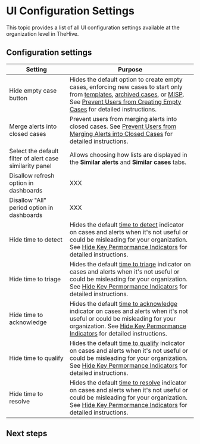 # UI Configuration Settings

This topic provides a list of all UI configuration settings available at the organization level in TheHive.

## Configuration settings

| Setting      | Purpose                                       |
|--------------|-----------------------------------------------|
| Hide empty case button     | Hides the default option to create empty cases, enforcing new cases to start only from [templates](../../../analyst-corner/cases/create-a-new-case.md#create-a-case-from-a-template), [archived cases](../../../analyst-corner/cases/create-a-new-case.md#create-a-case-from-an-archived-case), or [MISP](../../../analyst-corner/cases/create-a-new-case.md#create-a-case-from-a-misp-event). See [Prevent Users from Creating Empty Cases](prevent-creating-empty-cases.md) for detailed instructions. |
| Merge alerts into closed cases     | Prevent users from merging alerts into closed cases. See [Prevent Users from Merging Alerts into Closed Cases](prevent-merging-alerts-into-closed-cases.md) for detailed instructions.   |
| Select the default filter of alert case similarity panel     | Allows choosing how lists are displayed in the **Similar alerts** and **Similar cases** tabs.       |
| Disallow refresh option in dashboards     | XXX                                |
| Disallow "All" period option in dashboards     | XXX                                |
| Hide time to detect <!-- md:version 5.4 -->   | Hides the default [time to detect](../../../key-performance-indicators/key-performance-indicators.md#time-to-detect-ttd) indicator on cases and alerts when it's not useful or could be misleading for your organization. See [Hide Key Permormance Indicators](../../../key-performance-indicators/hide-key-performance-indicators.md) for detailed instructions. |
| Hide time to triage <!-- md:version 5.4 -->  | Hides the default [time to triage](../../../key-performance-indicators/key-performance-indicators.md#time-to-triage-ttt) indicator on cases and alerts when it's not useful or could be misleading for your organization. See [Hide Key Permormance Indicators](../../../key-performance-indicators/hide-key-performance-indicators.md) for detailed instructions. |
| Hide time to acknowledge <!-- md:version 5.4 -->   | Hides the default [time to acknowledge](../../../key-performance-indicators/key-performance-indicators.md#time-to-acknowledge-tta) indicator on cases and alerts when it's not useful or could be misleading for your organization. See [Hide Key Permormance Indicators](../../../key-performance-indicators/hide-key-performance-indicators.md) for detailed instructions. |
| Hide time to qualify <!-- md:version 5.4 -->  | Hides the default [time to qualify](../../../key-performance-indicators/key-performance-indicators.md#time-to-qualify-ttq) indicator on cases and alerts when it's not useful or could be misleading for your organization. See [Hide Key Permormance Indicators](../../../key-performance-indicators/hide-key-performance-indicators.md) for detailed instructions. |
| Hide time to resolve <!-- md:version 5.4 -->  | Hides the default [time to resolve](../../../key-performance-indicators/key-performance-indicators.md#time-to-resolve-ttr) indicator on cases and alerts when it's not useful or could be misleading for your organization. See [Hide Key Permormance Indicators](../../../key-performance-indicators/hide-key-performance-indicators.md) for detailed instructions. |

<h2>Next steps</h2>